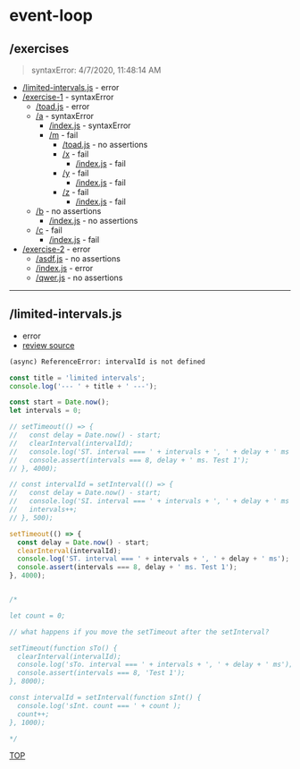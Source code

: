 # event-loop 

## /exercises

> syntaxError: 4/7/2020, 11:48:14 AM 

* [/limited-intervals.js](#limited-intervalsjs) - error
* [/exercise-1](./exercise-1/REVIEW.md) - syntaxError
  * [/toad.js](./exercise-1/REVIEW.md#toadjs) - error
  * [/a](./exercise-1/a/REVIEW.md) - syntaxError
    * [/index.js](./exercise-1/a/REVIEW.md#indexjs) - syntaxError
    * [/m](./exercise-1/a/m/REVIEW.md) - fail
      * [/toad.js](./exercise-1/a/m/REVIEW.md#toadjs) - no assertions
      * [/x](./exercise-1/a/m/x/REVIEW.md) - fail
        * [/index.js](./exercise-1/a/m/x/REVIEW.md#indexjs) - fail
      * [/y](./exercise-1/a/m/y/REVIEW.md) - fail
        * [/index.js](./exercise-1/a/m/y/REVIEW.md#indexjs) - fail
      * [/z](./exercise-1/a/m/z/REVIEW.md) - fail
        * [/index.js](./exercise-1/a/m/z/REVIEW.md#indexjs) - fail
  * [/b](./exercise-1/b/REVIEW.md) - no assertions
    * [/index.js](./exercise-1/b/REVIEW.md#indexjs) - no assertions
  * [/c](./exercise-1/c/REVIEW.md) - fail
    * [/index.js](./exercise-1/c/REVIEW.md#indexjs) - fail
* [/exercise-2](./exercise-2/REVIEW.md) - error
  * [/asdf.js](./exercise-2/REVIEW.md#asdfjs) - no assertions
  * [/index.js](./exercise-2/REVIEW.md#indexjs) - error
  * [/qwer.js](./exercise-2/REVIEW.md#qwerjs) - no assertions

---

## /limited-intervals.js

* error
* [review source](./limited-intervals.js)

```txt
(async) ReferenceError: intervalId is not defined
```

```js
const title = 'limited intervals';
console.log('--- ' + title + ' ---');

const start = Date.now();
let intervals = 0;

// setTimeout(() => {
//   const delay = Date.now() - start;
//   clearInterval(intervalId);
//   console.log('ST. interval === ' + intervals + ', ' + delay + ' ms');
//   console.assert(intervals === 8, delay + ' ms. Test 1');
// }, 4000);

// const intervalId = setInterval(() => {
//   const delay = Date.now() - start;
//   console.log('SI. interval === ' + intervals + ', ' + delay + ' ms');
//   intervals++;
// }, 500);

setTimeout(() => {
  const delay = Date.now() - start;
  clearInterval(intervalId);
  console.log('ST. interval === ' + intervals + ', ' + delay + ' ms');
  console.assert(intervals === 8, delay + ' ms. Test 1');
}, 4000);


/*

let count = 0;

// what happens if you move the setTimeout after the setInterval?

setTimeout(function sTo() {
  clearInterval(intervalId);
  console.log('sTo. interval === ' + intervals + ', ' + delay + ' ms');
  console.assert(intervals === 8, 'Test 1');
}, 8000);

const intervalId = setInterval(function sInt() {
  console.log('sInt. count === ' + count );
  count++;
}, 1000);

*/

```

[TOP](#event-loop)

